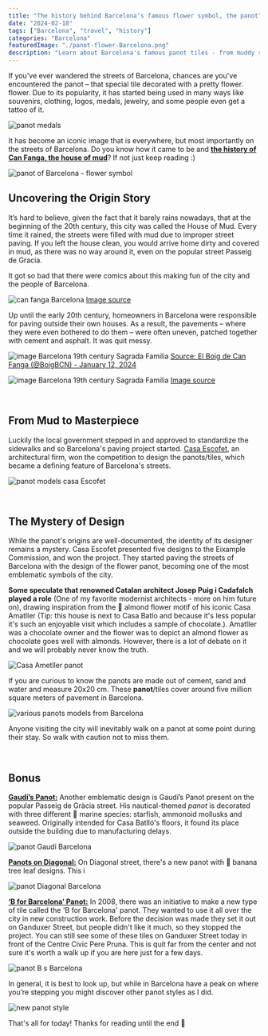 ```yaml
---
title: "The history behind Barcelona’s famous flower symbol, the panot"
date: "2024-02-18"
tags: ["Barcelona", "travel", "history"]
categories: "Barcelona"
featuredImage: "./panot-flower-Barcelona.png"
description: "Learn about Barcelona's famous panot tiles - from muddy streets to city symbols. Discover their design secrets and the architects behind them."
---
```


If you've ever wandered the streets of Barcelona, chances are you've encountered the panot – that special tile decorated with a pretty flower. flower. Due to its popularity, it has started being used in many ways like souvenirs, clothing, logos, medals, jewelry, and some people even get a tattoo of it.

![panot medals](./panot-medals-barcelona.png)

It has become an iconic image that is everywhere, but most importantly on the streets of Barcelona. Do you know how it came to be and **<u>the history of Can Fanga, the house of mud</u>**? If not just keep reading :)

![panot of Barcelona - flower symbol](./panot-flower-Barcelona.png)
<br />

## Uncovering the Origin Story

It’s hard to believe, given the fact that it barely rains nowadays, that at the beginning of the 20th century, this city was called the House of Mud. Every time it rained, the streets were filled with mud due to improper street paving. If you left the house clean, you would arrive home dirty and covered in mud, as there was no way around it, even on the popular street Passeig de Gracia.

It got so bad that there were comics about this making fun of the city and the people of Barcelona.

![can fanga Barcelona](./can-fanga-barcelona.png)
[Image source](https://raco.cat/index.php/TreballsComunicacio/article/view/243111/325780)

Up until the early 20th century, homeowners in Barcelona were responsible for paving outside their own houses. As a result, the pavements – where they were even bothered to do them – were often uneven, patched together with cement and asphalt. It was quit messy.

<img alt="image Barcelona 19th century Sagrada Familia" draggable="true" src="https://pbs.twimg.com/media/GDo3uKEXsAApJkq?format=jpg&amp;name=900x900" class="css-9pa8cd" ></img>
[Source: El Boig de Can Fanga (@BoigBCN) - January 12, 2024](https://twitter.com/BoigBCN/status/1745769078126416026)

<img alt="image Barcelona 19th century Sagrada Familia" draggable="true" src="https://historiesdebcn.com/wp-content/uploads/2023/01/granvia.jpg" class="css-9pa8cd" ></img>
[Image source](https://historiesdebcn.com/can-fanga-quan-barcelona-era-la-ciutat-del-fang/)

<br />

## From Mud to Masterpiece

Luckily the local government stepped in and approved to standardize the sidewalks and so Barcelona's paving project started. <a href="https://www.escofet.com/en" target="_blank" class="articleLink">Casa Escofet</a>, an architectural firm, won the competition to design the panots/tiles, which became a defining feature of Barcelona's streets.

![panot models casa Escofet](./panots-models-escofet.png)

<br/>

## The Mystery of Design

While the panot's origins are well-documented, the identity of its designer remains a mystery. Casa Escofet presented five designs to the Eixample Commission, and won the project. They started paving the streets of Barcelona with the design of the flower panot, becoming one of the most emblematic symbols of the city.

**Some speculate that renowned Catalan architect Josep Puig i Cadafalch played a role** (One of my favorite modernist architects - more on him future on), drawing inspiration from the 🌸 almond flower motif of his iconic Casa Amatller (Tip: this house is next to Casa Batlo and because it's less popular it's such an enjoyable visit which includes a sample of chocolate.). Amatller was a chocolate owner and the flower was to depict an almond flower as chocolate goes well with almonds. However, there is a lot of debate on it and we will probably never know the truth.

![Casa Ametller panot](./panot-casa-ametller.png)

If you are curious to know the panots are made out of cement, sand and water and measure 20x20 cm. These **panot**/tiles cover around five million square meters of pavement in Barcelona.

![various panots models from Barcelona](./various-panots-models-barcelona.png)

Anyone visiting the city will inevitably walk on a panot at some point during their stay. So walk with caution not to miss them.

<br/>

## Bonus

**<u>Gaudí’s Panot:</u>** Another emblematic design is Gaudí’s Panot present on the popular Passeig de Gràcia street. His nautical-themed *panot* is decorated with three different 🌊 marine species: starfish, ammonoid mollusks and seaweed. Originally intended for Casa Batlló's floors, it found its place outside the building due to manufacturing delays.

![panot Gaudi Barcelona](./panot-gaudi-barcelona.png)

**<u>Panots on Diagonal:</u>** On Diagonal street, there's a new panot with 🍌 banana tree leaf designs. This i

![panot Diagonal Barcelona](./panot-Diagona-Barcelona.png)

**<u>‘B for Barcelona’ Panot:</u>** In 2008, there was an initiative to make a new type of tile called the 'B for Barcelona' panot. They wanted to use it all over the city in new construction work. Before the decision was made they set it out on Ganduxer Street, but people didn't like it much, so they stopped the project. You can still see some of these tiles on Ganduxer Street today in front of the Centre Civic Pere Pruna. This is quit far from the center and not sure it's worth a walk up if you are here just for a few days.

![panot B s Barcelona](./panot-b-Barcelona-2.png)

In general, it is best to look up, but while in Barcelona have a peak on where you’re stepping you might discover other panot styles as I did.

![new panot style](./new-panot-style.png)

That's all for today! Thanks for reading until the end 👋
